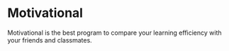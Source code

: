 # Motivational

Motivational is the best program to compare your learning efficiency with your friends and classmates.
